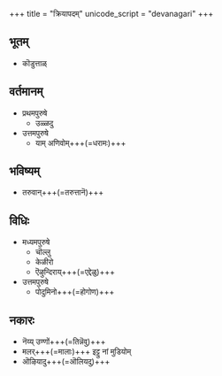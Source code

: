 +++
title = "क्रियापदम्"
unicode_script = "devanagari"
+++

## भूतम्
- कॊडुत्ताळ्

## वर्तमानम्
- प्रथमपुरुषे
  - उळ्ळदु
- उत्तमपुरुषे
  - याम् अणिवोम्+++(=धरामः)+++

## भविष्यम्
- तरुवान्+++(=तरुत्तानॆ)+++

## विधिः
- मध्यमपुरुषे
  - चॊल्लु
  - केळीरो
  - ऎऴुन्दिराय्+++(=एद्देळु)+++
- उत्तमपुरुषे
  - पोदुमिनो+++(=होगोण)+++

## नकारः
- नॆय्य् उण्णों+++(=तिन्नॆवु)+++
- मलर्+++(=मालाः)+++ इट्टु नां मुडियोम्
- ऒऴियादु+++(=ऒलियदु)+++